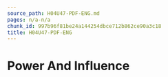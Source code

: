 ```yaml
---
source_path: H04U47-PDF-ENG.md
pages: n/a-n/a
chunk_id: 997b96f81be24a144254dbce712b862ce90a3c18
title: H04U47-PDF-ENG
---
```

# Power And Influence
